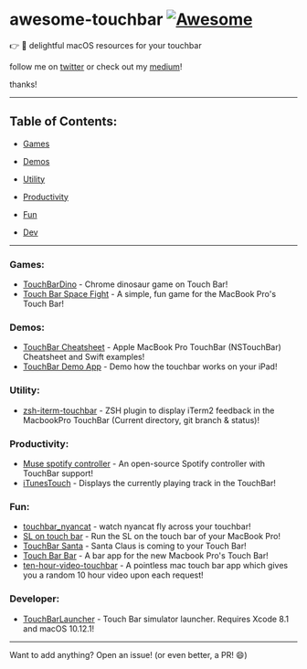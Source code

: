 # awesome-touchbar [![Awesome](https://cdn.rawgit.com/sindresorhus/awesome/d7305f38d29fed78fa85652e3a63e154dd8e8829/media/badge.svg)](https://github.com/zakrid/awesome-touchbar)

:point_right: :star2: delightful macOS resources for your touchbar

follow me on [twitter](https://twitter.com/zakrid10) or check out my [medium](https://medium.com/@ZakRid)!

thanks!

---

## Table of Contents:

* [Games](#games)

* [Demos](#demos)

* [Utility](#utility)

* [Productivity](#productivity)

* [Fun](#fun)

* [Dev](#developer)
---

### Games:

* [TouchBarDino](https://github.com/yuhuili/TouchBarDino) - Chrome dinosaur game on Touch Bar!
* [Touch Bar Space Fight](https://github.com/insidegui/TouchBarSpaceFight) - A simple, fun game for the MacBook Pro's Touch Bar!

### Demos:

* [TouchBar Cheatsheet](https://github.com/loretoparisi/touchbar) - Apple MacBook Pro TouchBar (NSTouchBar) Cheatsheet and Swift examples!
* [TouchBar Demo App](https://github.com/bikkelbroeders/TouchBarDemoApp) - Demo how the touchbar works on your iPad!

### Utility:
* [zsh-iterm-touchbar](https://github.com/iam4x/zsh-iterm-touchbar) - ZSH plugin to display iTerm2 feedback in the MacbookPro TouchBar (Current directory, git branch & status)!

### Productivity:
* [Muse spotify controller](https://github.com/xzzz9097/Muse) - An open-source Spotify controller with TouchBar support!
* [iTunesTouch](https://github.com/jonathanrauch/iTunesTouch) - Displays the currently playing track in the TouchBar!


### Fun:
* [touchbar_nyancat](https://github.com/avatsaev/touchbar_nyancat) - watch nyancat fly across your touchbar!
* [SL on touch bar](https://github.com/NeoCat/sl_on_touchbar) - Run the SL on the touch bar of your MacBook Pro!
* [TouchBar Santa](https://github.com/airbyte/touchbar_santa) - Santa Claus is coming to your Touch Bar!
* [Touch Bar Bar](https://github.com/guidouil/TouchBarBar) - A bar app for the new Macbook Pro's Touch Bar!
* [ten-hour-video-touchbar](https://github.com/jxom/ten-hour-video-touchbar) - A pointless mac touch bar app which gives you a random 10 hour video upon each request!

### Developer:
* [TouchBarLauncher](https://github.com/zats/TouchBarLauncher) - Touch Bar simulator launcher. Requires Xcode 8.1 and macOS 10.12.1!

---

Want to add anything? Open an issue! (or even better, a PR! :smile:)

